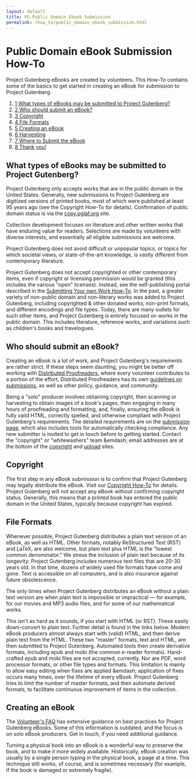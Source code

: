 ```yaml
---
layout: default
title: PG-Public Domain Ebook Submission
permalink: /how_to/public_domain_ebook_submission.html
---
```


# Public Domain eBook Submission How-To
Project Gutenberg eBooks are created by volunteers. This How-To contains some of the basics to get started in creating an eBook for submission to Project Gutenberg. 
<div class="contents">
<ol>
<li><a href="#">1 What types of eBooks may be submitted to Project Gutenberg?</a></li>
<li><a href="#">2 Who should submit an eBook?</a></li>
<li><a href="#">3 Copyright</a></li>
<li><a href="#">4 File Formats</a></li>
<li><a href="#">5 Creating an eBook</a></li>
<li><a href="#">6 Harvesting</a></li>
<li><a href="#">7 Where to Submit the eBook</a></li>
<li><a href="#">8 Thank you!</a></li>
</ol>
</div>

## What types of eBooks may be submitted to Project Gutenberg?
Project Gutenberg only accepts works that are in the public domain in the United States. Generally, new submissions to Project Gutenberg are digitized versions of printed books, most of which were published at least 95 years ago (see the Copyright How-To for details). Confirmation of public domain status is via the [copy.pglaf.org](https://copy.pglaf.org) site.

Collection development focuses on literature and other written works that have enduring value for readers. Selections are made by volunteers with diverse interests, and essentially all eligible submissions are welcome. 

Project Gutenberg does not avoid difficult or unpopular topics, or topics for which societal views, or state-of-the-art knowledge, is vastly different from contemporary literature. 

Project Gutenberg does not accept copyrighted or other contemporary items, even if copyright or licensing permission would be granted (this includes the various "open" licenses). Instead, see the self-publishing portal described in the [Submitting Your own Work How-To](). In the past, a greater variety of non-public domain and non-literary works was added to Project Gutenberg, including copyrighted & other donated works, non-print formats, and different encodings and file types. Today, there are many outlets for such other items, and Project Gutenberg is entirely focused on works in the public domain. This includes literature, reference works, and variations such as children's books and travelogues.

## Who should submit an eBook?
Creating an eBook is a lot of work, and Project Gutenberg's requirements are rather strict. If these steps seem daunting, you might be better off working with [Distributed Proofreaders](https://www.pgdp.net), where every volunteer contributes to a portion of the effort. Distributed Proofreaders has its own [guidelines on submissions](https://www.pgdp.net/wiki/DP_Official_Documentation:General/New_Volunteer_Frequently_Asked_Questions#Why_do_we_pick_the_books_that_we_do.3F), as well as other policy, guidance, and community. 

Being a "solo" producer involves obtaining copyright, then scanning or harvesting to obtain images of a book's pages, then engaging in many hours of proofreading and formatting, and, finally, ensuring the eBook is fully valid HTML, correctly spelled, and otherwise compliant with Project Gutenberg's requirements. The detailed requirements are on the [submission page](https://upload.pglaf.org), which also includes tools for automatically checking compliance. Any new submitter is invited to get in touch before to getting started. Contact the "copyright" or "whitewashers" team &emdash; email addresses are at the bottom of the [copyright](https://copy.pglaf.org) and [upload](https://upload.pglaf.org) sites.

## Copyright
The first step in any eBook submission is to confirm that Project Gutenberg may legally distribute the eBook. Visit our [Copyright How-To](/how_to/copyright.html) for details. Project Gutenberg will not accept any eBook without confirming copyright status. Generally, this means that a printed book has entered the public domain in the United States, typically because copyright has expired. 

## File Formats
Whenever possible, Project Gutenberg distributes a plain text version of an eBook, as well as HTML. Other formats, notably ReStructured Text (RST) and LaTeX, are also welcome, but plain text plus HTML is the "lowest common denominator." We stress the inclusion of plain text because of its longevity: Project Gutenberg includes numerous text files that are 20-30 years old. In that time, dozens of widely used file formats have come and gone. Text is accessible on all computers, and is also insurance against future obsolescence.

The only times when Project Gutenberg distributes an eBook without a plain text version are when plain text is impossible or impractical — for example, for our movies and MP3 audio files, and for some of our mathematical works.

This isn't as hard as it sounds, if you start with HTML (or RST). These easily down-convert to plain text. Further detail is found in the links below. Modern eBook producers almost always start with (valid) HTML, and then derive plain text from the HTML. These two "master" formats, text and HTML, are then submitted to Project Gutenberg. Automated tools then create derivative formats, including epub and mobi (the common e-reader formats). Hand-crafted epub and mobi files are not accepted, currently. Nor are PDF, word processor formats, or other file types and formats. This limitation is mainly to allow easy editing when fixes are applied &emdash; application of fixes occurs many times, over the lifetime of every eBook. Project Gutenberg tries to limit the number of master formats, and then automate derived formats, to facilitate continuous improvement of items in the collection. 

## Creating an eBook
The [Volunteer's FAQ](/how_to/volunteers_faq.html) has extensive guidance on best practices for Project Gutenberg eBooks. Some of this information is outdated, and the focus is on solo eBook producers. Get in touch, if you need additional guidance. 

Turning a physical book into an eBook is a wonderful way to preserve the book, and to make it more widely available. Historically, eBook creation was usually by a single person typing in the physical book, a page at a time. This technique still works, of course, and is sometimes necessary (for example, if the book is damaged or extremely fragile). 
